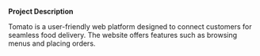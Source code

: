 <p> <b> Project Description </b> </p>
Tomato is a user-friendly web platform designed to connect customers for seamless food delivery. The website offers features such as browsing menus and placing orders.
